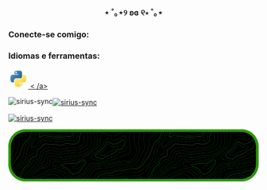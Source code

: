 <h3 align="center">⋆ ˚｡⋆୨ ʚɞ ୧⋆ ˚｡⋆</h3>

<h3 align="left">Conecte-se comigo:</h3>
<p align="left">
</p >

<h3 align="left">Idiomas e ferramentas:</h3>
<p align="left"> <a href="https://www.python.org" target="_blank" rel="noreferrer" > <img src="https://raw.githubusercontent.com/devicons/devicon/master/icons/python/python-original.svg" alt="python" width="40" height="40"/> < /a> </p>

<p><img align="left" src="https://github-readme-stats.vercel.app/api/top-langs?username=sirius-sync&show_icons=true&locale=en&layout= compact" alt="sirius-sync" /></p>

<p> <img align="center" src="https://github-readme-stats.vercel.app/api?username=sirius- sync&show_icons=true&locale=en" alt="sirius-sync" /></p>

<p><img align="center" src="https://github-readme-streak-stats.herokuapp.com/?user =sirius-sync&" alt="sirius-sync" /></p>

![Header](./banner.png)
